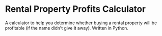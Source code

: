 # Rental Property Profits Calculator

A calculator to help you determine whether buying a rental property will be profitable (if the name didn't give it away). Written in Python.
